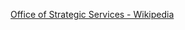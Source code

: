 ﻿[Office of Strategic Services - Wikipedia](https://en.wikipedia.org/wiki/Office_of_Strategic_Services)